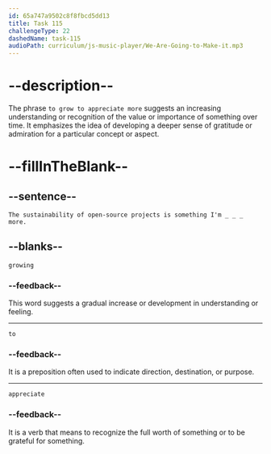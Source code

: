 ```yaml
---
id: 65a747a9502c8f8fbcd5dd13
title: Task 115
challengeType: 22
dashedName: task-115
audioPath: curriculum/js-music-player/We-Are-Going-to-Make-it.mp3
---
```


<!--
AUDIO REFERENCE:
Tom: The sustainability of open-source projects is something I'm growing to appreciate more.
-->

# --description--

The phrase `to grow to appreciate more` suggests an increasing understanding or recognition of the value or importance of something over time. It emphasizes the idea of developing a deeper sense of gratitude or admiration for a particular concept or aspect.

# --fillInTheBlank--

## --sentence--

`The sustainability of open-source projects is something I'm _ _ _ more.`

## --blanks--

`growing`

### --feedback--

This word suggests a gradual increase or development in understanding or feeling.

---

`to`

### --feedback--

It is a preposition often used to indicate direction, destination, or purpose.

---

`appreciate`

### --feedback--

It is a verb that means to recognize the full worth of something or to be grateful for something.
